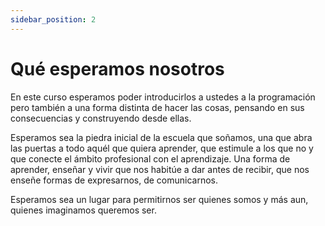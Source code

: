 ```yaml
---
sidebar_position: 2
---
```


# Qué esperamos nosotros

En este curso esperamos poder introducirlos a ustedes a la programación pero también a una forma distinta de hacer las cosas, pensando en sus consecuencias y construyendo desde ellas.

Esperamos sea la piedra inicial de la escuela que soñamos, una que abra las puertas a todo aquél que quiera aprender, que estimule a los que no y que conecte el ámbito profesional con el aprendizaje. Una forma de aprender, enseñar y vivir que nos habitúe a dar antes de recibir, que nos enseñe formas de expresarnos, de comunicarnos.

Esperamos sea un lugar para permitirnos ser quienes somos y más aun, quienes imaginamos queremos ser.
